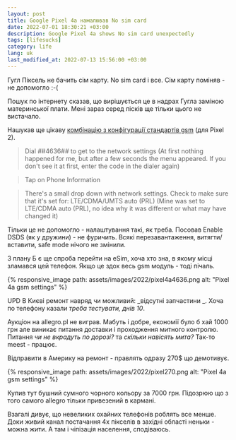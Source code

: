 ```yaml
---
layout: post
title: Google Pixel 4a намалював No sim card
date: 2022-07-01 18:30:21 +03:00
description: Google Pixel 4a shows No sim card unexpectedly
tags: [lifesucks]
category: life
lang: uk
last_modified_at: 2022-07-13 15:56:00 +03:00
---
```


Гугл Піксель не бачить сім карту.
No sim card і все.
Сім карту поміняв - не допомогло :-(

Пошук по інтернету сказав, що вирішується це в надрах Гугла заміною материнської плати.
Мені зараз серед пісків ще тільки цього не вистачало.

Нашукав ще цікаву 
[комбінацію з конфігурації стандартів gsm](https://support.google.com/fi/thread/14484935?msgid=15400024)
 (для Pixel 2).

> Dial *#*#4636#*#* to get to the network settings
(At first nothing happened for me, but after a few seconds the menu appeared.  If you don't see it at first, enter the code in the dialer again)

> Tap on Phone Information

> There's a small drop down with network settings. Check to make sure that it's set for: LTE/CDMA/UMTS auto (PRL)
(Mine was set to LTE/CDMA auto (PRL), no idea why it was different or what may have changed it)

Тільки це не допомогло - налаштування такі, як треба.
Посовав Enable DSDS (як у дружини) - не фуричить.
Всякі перезавантаження, витягти/вставити, safe mode нічого не змінили.

З плану Б є ще спроба перейти на eSim, хоча хто зна, в якому місці зламався цей телефон.
Якщо це здох весь gsm модуль - тоді пічаль.

{% responsive_image path: assets/images/2022/pixel4a4636.png alt: "Pixel 4a gsm settings" %}

UPD 
В Києві ремонт навряд чи можливий: _відсутні запчастини _. Хоча по телефону казали _треба тестувати, днів 10_.

Аукціон на allegro.pl не виграв. 
Мабуть і добре, економії було б хай 1000 грн але виникає питання доставки і проходження митного контролю.
Питання _чи не вкрадуть по дорозі?_ та _скільки навісять мита?_ Так-то meest - працює.

Відправити в Америку на ремонт - правлять одразу 270$ що демотивує.

{% responsive_image path: assets/images/2022/pixel270.png alt: "Pixel 4a gsm settings" %}

Купив тут бушний сумного чорного кольору за 7000 грн.
Підозрюю що з того самого allegro тільки привезений в кармані.

Взагалі дивує, що невеликих охайних телефонів роблять все менше.
Доки живий канал постачання 4х пікселів в західні області неньки - можна жити.
А там і чіпізація населення, сподіваюсь.
